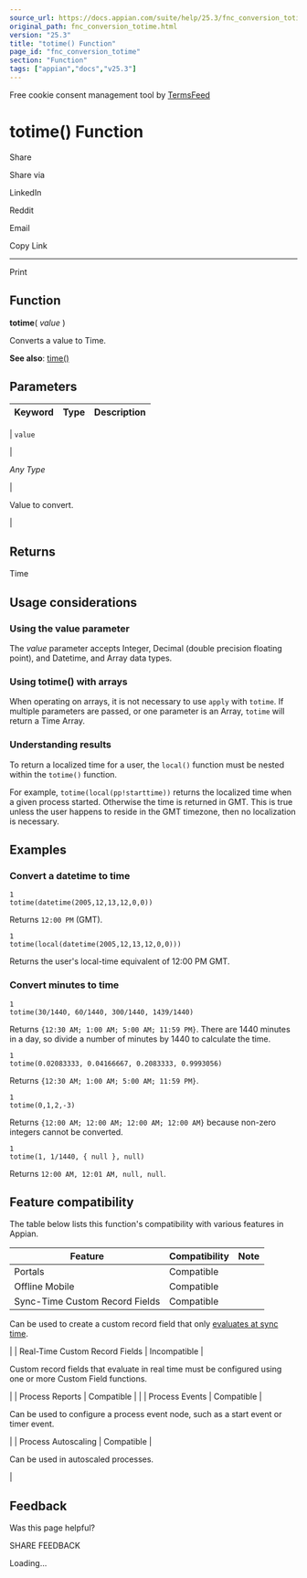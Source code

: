 ```yaml
---
source_url: https://docs.appian.com/suite/help/25.3/fnc_conversion_totime.html
original_path: fnc_conversion_totime.html
version: "25.3"
title: "totime() Function"
page_id: "fnc_conversion_totime"
section: "Function"
tags: ["appian","docs","v25.3"]
---
```



Free cookie consent management tool by [TermsFeed](https://www.termsfeed.com/)

# totime() Function

Share

Share via

LinkedIn

Reddit

Email

Copy Link

* * *

Print

## Function

**totime**( _value_ )

Converts a value to Time.

**See also**: [time()](fnc_date_and_time_time.html)

## Parameters

| Keyword | Type | Description |
| --- | --- | --- |
|
`value`

 |

_Any Type_

 |

Value to convert.

 |

## Returns

Time

## Usage considerations

### Using the value parameter

The _value_ parameter accepts Integer, Decimal (double precision floating point), and Datetime, and Array data types.

### Using totime() with arrays

When operating on arrays, it is not necessary to use `apply` with `totime`. If multiple parameters are passed, or one parameter is an Array, `totime` will return a Time Array.

### Understanding results

To return a localized time for a user, the `local()` function must be nested within the `totime()` function.

For example, `totime(local(pp!starttime))` returns the localized time when a given process started. Otherwise the time is returned in GMT. This is true unless the user happens to reside in the GMT timezone, then no localization is necessary.

## Examples

### Convert a datetime to time

```
1
totime(datetime(2005,12,13,12,0,0))
```

Returns `12:00 PM` (GMT).

```
1
totime(local(datetime(2005,12,13,12,0,0)))
```

Returns the user's local-time equivalent of 12:00 PM GMT.

### Convert minutes to time

```
1
totime(30/1440, 60/1440, 300/1440, 1439/1440)
```

Returns `{12:30 AM; 1:00 AM; 5:00 AM; 11:59 PM}`. There are 1440 minutes in a day, so divide a number of minutes by 1440 to calculate the time.

```
1
totime(0.02083333, 0.04166667, 0.2083333, 0.9993056)
```

Returns `{12:30 AM; 1:00 AM; 5:00 AM; 11:59 PM}`.

```
1
totime(0,1,2,-3)
```

Returns `{12:00 AM; 12:00 AM; 12:00 AM; 12:00 AM}` because non-zero integers cannot be converted.

```
1
totime(1, 1/1440, { null }, null)
```

Returns `12:00 AM, 12:01 AM, null, null`.

## Feature compatibility

The table below lists this function's compatibility with various features in Appian.

| Feature | Compatibility | Note |
| --- | --- | --- |
| Portals | Compatible |  |
| Offline Mobile | Compatible |  |
| Sync-Time Custom Record Fields | Compatible |
Can be used to create a custom record field that only [evaluates at sync time](custom-record-fields.html#prodlink-sync-time-evaluations).

 |
| Real-Time Custom Record Fields | Incompatible |

Custom record fields that evaluate in real time must be configured using one or more Custom Field functions.

 |
| Process Reports | Compatible |  |
| Process Events | Compatible |

Can be used to configure a process event node, such as a start event or timer event.

 |
| Process Autoscaling | Compatible |

Can be used in autoscaled processes.

 |

## Feedback

Was this page helpful?

SHARE FEEDBACK

Loading...